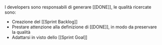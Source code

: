 I developers sono responsabili di generare [[DONE]], le qualità ricercate sono:
- Creazione del [[Sprint Backlog]]
- Prestare attenzione alla definizione di [[DONE]], in modo da preservare la qualità 
- Adattarsi in visto dello [[Sprint Goal]]
